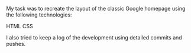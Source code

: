 My task was to recreate the layout of the classic Google homepage using the following technologies:

HTML
CSS

I also tried to keep a log of the development using detailed commits and pushes.
